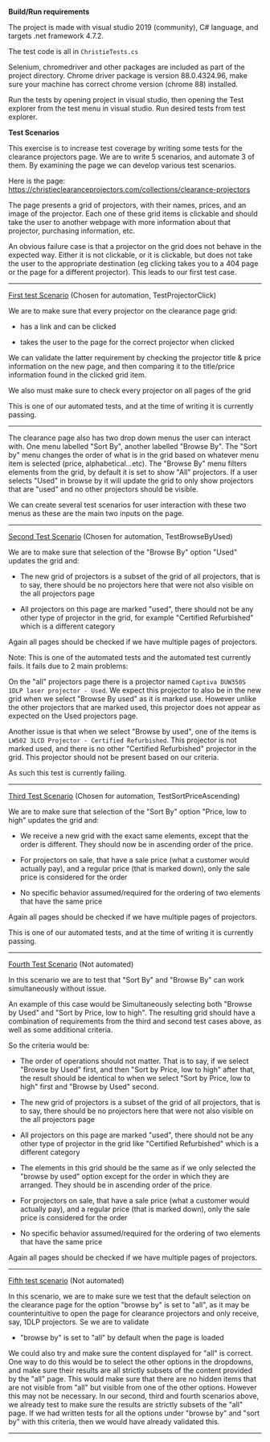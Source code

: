 **Build/Run requirements**

The project is made with visual studio 2019 (community), C# language, and targets .net framework 4.7.2. 

The test code is all in `ChristieTests.cs`

Selenium, chromedriver and other packages are included as part of the project directory.
Chrome driver package is version 88.0.4324.96, make sure your machine has correct chrome version (chrome 88) installed.

Run the tests by opening project in visual studio, then opening the Test explorer from the test menu in visual studio. Run desired tests from test explorer.

**Test Scenarios**

This exercise is to increase test coverage by writing some tests for the clearance projectors page. We are to write 5 scenarios, and automate 3 of them. By examining the page we can develop various test scenarios. 

Here is the page: https://christieclearanceprojectors.com/collections/clearance-projectors

The page presents a grid of projectors, with their names, prices, and an image of the projector. Each one of these grid items is clickable and should take the user to another webpage with more information about that projector, purchasing information, etc. 

An obvious failure case is that a projector on the grid does not behave in the expected way. Either it is not clickable, or it is clickable, but does not take the user to the appropriate destination (eg clicking takes you to a 404 page or the page for a different projector). This leads to our first test case.

---

<u>First test Scenario</u> (Chosen for automation, TestProjectorClick)

We are to make sure that every projector on the clearance page grid:

* has a link and can be clicked

* takes the user to the page for the correct projector when clicked 

We can validate the latter requirement by checking the projector title & price information on the new page, and then comparing it to the title/price information found in the clicked grid item.

We also must make sure to check every projector on all pages of the grid 

This is one of our automated tests, and at the time of writing it is currently passing.

---

The clearance page also has two drop down menus the user can interact with. One menu labelled "Sort By", another labelled "Browse By". The "Sort by" menu changes the order of what is in the grid based on whatever menu item is selected (price, alphabetical...etc). The "Browse By" menu filters elements from the grid, by default it is set to show "All" projectors. If a user selects "Used" in browse by it will update the grid to only show projectors that are "used" and no other projectors should be visible.

We can create several test scenarios for user interaction with these two menus as these are the main two inputs on the page.

---

<u>Second Test Scenario</u> (Chosen for automation, TestBrowseByUsed)

We are to make sure that selection of the "Browse By" option "Used" updates the grid and:

* The new grid of projectors is a subset of the grid of all projectors, that is to say, there should be no projectors here that were not also visible on the all projectors page

* All projectors on this page are marked "used", there should not be any other type of projector in the grid, for example "Certified Refurbished" which is a different category

Again all pages should be checked if we have multiple pages of projectors.

Note: This is one of the automated tests and the automated test currently fails. It fails due to 2 main problems:

On the "all" projectors page there is a projector named `Captiva DUW350S 1DLP laser projector - Used`. We expect this projector to also be in the new grid when we select "Browse By used" as it is marked use. However unlike the other projectors that are marked used, this projector does not appear as expected on the Used projectors page.

Another issue is that when we select "Browse by used", one of the items is `LW502 3LCD Projector - Certified Refurbished`. This projector is not marked used, and there is no other "Certified Refurbished" projector in the grid. This projector should not be present based on our criteria.

As such this test is currently failing.

---

<u>Third Test Scenario</u> (Chosen for automation, TestSortPriceAscending)

We are to make sure that selection of the "Sort By" option "Price, low to high" updates the grid and:

* We receive a new grid with the exact same elements, except that the order is different. They should now be in ascending order of the price.

* For projectors on sale, that have a sale price (what a customer would actually pay), and a regular price (that is marked down), only the sale price is considered for the order

* No specific behavior assumed/required for the ordering of two elements that have the same price

Again all pages should be checked if we have multiple pages of projectors.

This is one of our automated tests, and at the time of writing it is currently passing.

---

<u>Fourth Test Scenario</u> (Not automated)

In this scenario we are to test that "Sort By" and "Browse By" can work simultaneously without issue. 

An example of this case would be Simultaneously selecting both "Browse by Used" and "Sort by Price, low to high". The resulting grid should have a combination of requirements from the third and second test cases above, as well as some additional criteria.

So the criteria would be:

* The order of operations should not matter. That is to say, if we select "Browse by Used" first, and then "Sort by Price, low to high" after that, the result should be identical to when we select "Sort by Price, low to high" first and "Browse by Used" second.

* The new grid of projectors is a subset of the grid of all projectors, that is to say, there should be no projectors here that were not also visible on the all projectors page

* All projectors on this page are marked "used", there should not be any other type of projector in the grid like "Certified Refurbished" which is a different category

* The elements in this grid should be the same as if we only selected the "browse by used" option except for the order in which they are arranged. They should be in ascending order of the price.

* For projectors on sale, that have a sale price (what a customer would actually pay), and a regular price (that is marked down), only the sale price is considered for the order

* No specific behavior assumed/required for the ordering of two elements that have the same price

Again all pages should be checked if we have multiple pages of projectors.

---

<u>Fifth test scenario</u> (Not automated)

In this scenario, we are to make sure we test that the default selection on the clearance page for the option "browse by" is set to "all", as it may be counterintuitive to open the page for clearance projectors and only receive, say, 1DLP projectors. Se we are to validate

*  "browse by" is set to "all" by default when the page is loaded

We could also try and make sure the content displayed for "all" is correct. One way to do this would be to select the other options in the dropdowns, and make sure their results are all strictly subsets of the content provided by the "all" page. This would make sure that there are no hidden items that are not visible from "all" but visible from one of the other options. However this may not be necessary. In our second, third and fourth scenarios above, we already test to make sure the results are strictly subsets of the "all" page. If we had written tests for all the options under "browse by" and "sort by" with this criteria, then we would have already validated this.

---

